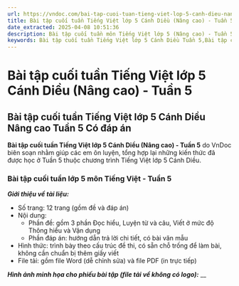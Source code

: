 ```yaml
---
url: https://vndoc.com/bai-tap-cuoi-tuan-tieng-viet-lop-5-canh-dieu-nang-cao-tuan-5-329569
title: Bài tập cuối tuần Tiếng Việt lớp 5 Cánh Diều (Nâng cao) - Tuần 5 - VnDoc.com
date_extracted: 2025-04-08 10:51:36
description: Bài tập cuối tuần môn Tiếng Việt lớp 5 (Nâng cao) - Tuần 5 CD được VnDoc biên soạn nhằm hỗ trợ các em học sinh tham khảo, luyện tập.
keywords: Bài tập cuối tuần Tiếng Việt lớp 5 Cánh Diều Tuần 5,Bài tập cuối tuần môn Tiếng Việt lớp 5 Tuần 5,phiếu bài tập cuối tuần lớp 5 môn tiếng việt,bài tập cuối tuần lớp 5 môn tiếng việt,Đề kiểm tra cuối tuần môn Tiếng Việt lớp 5 Tuần 5,Đề kiểm tra cuối tuần môn Tiếng Việt lớp 5,Bài tập cuối tuần môn Tiếng Việt lớp 5,ôn tập tiếng việt lớp 5,giải bài tập tiếng việt lớp 5,bài tập tiếng việt lớp 5,phiếu bài tập cuối tuần tiếng việt lớp 5
---
```


# Bài tập cuối tuần Tiếng Việt lớp 5 Cánh Diều \(Nâng cao\) - Tuần 5
## Bài tập cuối tuần Tiếng Việt lớp 5 Cánh Diều Nâng cao Tuần 5 Có đáp án
**Bài tập cuối tuần Tiếng Việt lớp 5 Cánh Diều \(Nâng cao\) - Tuần 5** do VnDoc biên soạn nhằm giúp các em ôn luyện, tổng hợp lại những kiến thức đã được học ở Tuần 5 thuộc chương trình Tiếng Việt lớp 5 Cánh Diều.
### **Bài tập cuối tuần lớp 5 môn Tiếng Việt - Tuần 5**
 _**Giới thiệu về tài liệu:**_
  * Số trang: 12 trang \(gồm đề và đáp án\)
  * Nội dung:
    * Phần đề: gồm 3 phần Đọc hiểu, Luyện từ và câu, Viết ở mức độ Thông hiểu và Vận dụng
    * Phần đáp án: hướng dẫn trả lời chi tiết, có bài văn mẫu
  * Hình thức: trình bày theo cấu trúc đề thi, có sẵn chỗ trống để làm bài, không cần chuẩn bị thêm giấy viết
  * File tải: gồm file Word \(dễ chỉnh sửa\) và file PDF \(in trực tiếp\)

_**Hình ảnh minh họa cho phiếu bài tập \(file tải về không có logo\):**_
__
